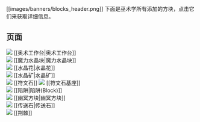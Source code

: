 [[images/banners/blocks_header.png]]
下面是巫术学所有添加的方块，点击它们来获取详细信息。

## 页面
![](https://github.com/Electroblob77/Wizardry/blob/1.12.2/src/main/resources/assets/ebwizardry/textures/blocks/arcane_workbench_top.png) [[奥术工作台|奥术工作台]]  
![](https://github.com/Electroblob77/Wizardry/blob/1.12.2/src/main/resources/assets/ebwizardry/textures/blocks/crystal_block.png) [[魔力水晶块|魔力水晶块]]  
![](https://github.com/Electroblob77/Wizardry/blob/1.12.2/src/main/resources/assets/ebwizardry/textures/blocks/crystal_flower.png) [[水晶花|水晶花]]  
![](https://github.com/Electroblob77/Wizardry/blob/1.12.2/src/main/resources/assets/ebwizardry/textures/blocks/crystal_ore.png) [[水晶矿|水晶矿]]  
![](https://github.com/Electroblob77/Wizardry/blob/1.12.2/src/main/resources/assets/ebwizardry/textures/blocks/runestone_earth_3.png) [[符文石]]
![](https://github.com/Electroblob77/Wizardry/blob/1.12.2/src/main/resources/assets/ebwizardry/textures/blocks/runestone_pedestal_lightning.png) [[符文石基座]]  
![](https://github.com/Electroblob77/Wizardry/blob/1.12.2/src/main/resources/assets/ebwizardry/textures/blocks/snare.png) [[陷阱|陷阱(Block)]]  
![](https://github.com/Electroblob77/Wizardry/blob/1.12.2/src/main/resources/assets/ebwizardry/textures/blocks/spectral_block.png) [[幽冥方块|幽冥方块]]  
![](https://github.com/Electroblob77/Wizardry/blob/1.12.2/src/main/resources/assets/ebwizardry/textures/items/transportation_stone.png) [[传送石|传送石]]  
![](https://github.com/Electroblob77/Wizardry/blob/1.12.2/src/main/resources/assets/ebwizardry/textures/blocks/thorns_upper_7.png) [[荆棘]]  
